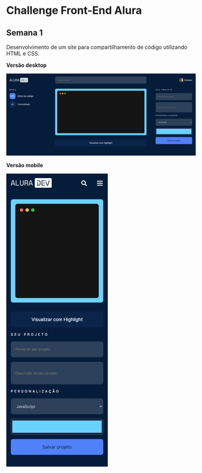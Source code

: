 # Challenge Front-End Alura



## Semana 1



Desenvolvimento de um site para compartilhamento de código utilizando HTML e CSS.



__Versão desktop__

![challenge-front-end/desktop.jpg at master · gustavobtflores/challenge-front-end (github.com)](https://github.com/gustavobtflores/challenge-front-end/blob/master/assets/img/desktop.jpg)



__Versão mobile__

![challenge-front-end/mobile.jpg at master · gustavobtflores/challenge-front-end (github.com)](https://github.com/gustavobtflores/challenge-front-end/blob/master/assets/img/mobile.jpg)







